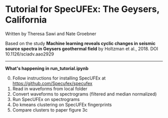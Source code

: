 # Tutorial for SpecUFEx: The Geysers, California

Written by Theresa Sawi and Nate Groebner

Based on the study **Machine learning reveals cyclic changes in seismic source spectra in Geysers geothermal field** by Holtzman et al., 2018. DOI 10.1126/sciadv.aao2929

_________

**What's happening in run_tutorial.ipynb**



0. Follow instructions for installing SpecUFEx at https://github.com/Specufex/specufex
1. Read in waveforms from local folder
2. Convert waveforms to spectrograms (filtered and median normalized)
3. Run SpecUFEx on spectrograms
4. Do kmeans clustering on SpecUFEx fingerprints
5. Compare clusters to paper figure 3c

